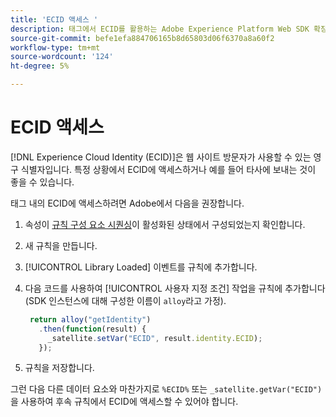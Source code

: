 ```yaml
---
title: 'ECID 액세스 '
description: 태그에서 ECID를 활용하는 Adobe Experience Platform Web SDK 확장
source-git-commit: befe1efa884706165b8d65803d06f6370a8a60f2
workflow-type: tm+mt
source-wordcount: '124'
ht-degree: 5%

---
```



# ECID 액세스

[!DNL Experience Cloud Identity (ECID)]은 웹 사이트 방문자가 사용할 수 있는 영구 식별자입니다. 특정 상황에서 ECID에 액세스하거나 예를 들어 타사에 보내는 것이 좋을 수 있습니다.

태그 내의 ECID에 액세스하려면 Adobe에서 다음을 권장합니다.

1. 속성이 [규칙 구성 요소 시퀀싱](../../tags/ui/managing-resources/rules.md#sequencing)이 활성화된 상태에서 구성되었는지 확인합니다.
1. 새 규칙을 만듭니다.
1. [!UICONTROL Library Loaded] 이벤트를 규칙에 추가합니다.
1. 다음 코드를 사용하여 [!UICONTROL 사용자 지정 조건] 작업을 규칙에 추가합니다(SDK 인스턴스에 대해 구성한 이름이 `alloy`라고 가정).

   ```javascript
    return alloy("getIdentity")
      .then(function(result) {
        _satellite.setVar("ECID", result.identity.ECID);
      });
   ```

1. 규칙을 저장합니다.

그런 다음 다른 데이터 요소와 마찬가지로 `%ECID%` 또는 `_satellite.getVar("ECID")`을 사용하여 후속 규칙에서 ECID에 액세스할 수 있어야 합니다.
